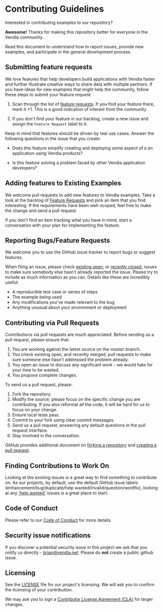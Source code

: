 # Contributing Guidelines

Interested in contributing examples to our repository?

**Awesome!**  Thanks for making this repository better for everyone in the Vendia community. 

Read this document to understand how to report issues, provide new examples, and participate in the general development process.

## Submitting feature requests

We love features that help developers build applications with Vendia faster and further illustrate creative ways to share data with multiple partners. If you have ideas for new examples that might help the community, follow these steps to submit your feature request:

1. Scan through the list of [feature requests](https://github.com/vendia/examples/labels/type/feature).  If you find your feature there, mark it +1. This is a good indication of interest from the community.

2. If you don't find your feature in our backlog, create a new issue and assign the `Feature Request` label to it.

Keep in mind that features should be driven by real use cases.  Answer the following questions in the issue that you create:

- Does this feature simplify creating and deploying some aspect of a an application using Vendia products?

- Is this feature solving a problem faced by other Vendia application developers?

## Adding features to Existing Examples

We welcome pull requests to add new features to Vendia examples. Take a look at the backlog of [Feature Requests](https://github.com/vendia/examples/labels/feature-request) and pick an item that you find interesting. If the requirements have been well-scoped, feel free to make the change and send a pull request.

If you don't find an item tracking what you have in mind, start a conversation with your plan for implementing the feature.

## Reporting Bugs/Feature Requests

We welcome you to use the GitHub issue tracker to report bugs or suggest features.

When filing an issue, please check [existing open](https://github.com/vendia/examples/issues), or [recently closed](https://github.com/vendia/examples/issues?utf8=%E2%9C%93&q=is%3Aissue%20is%3Aclosed%20), issues to make sure somebody else hasn't already
reported the issue. Please try to include as much information as you can.  Details like these are incredibly useful:

- A reproducible test case or series of steps
- The example being used
- Any modifications you've made relevant to the bug
- Anything unusual about your environment or deployment

## Contributing via Pull Requests

Contributions via pull requests are much appreciated. Before sending us a pull request, please ensure that:

1. You are working against the latest source on the *master* branch.
2. You check existing open, and recently merged, pull requests to make sure someone else hasn't addressed the problem already.
3. You open an issue to discuss any significant work - we would hate for your time to be wasted.
4. You propose complete changes.

To send us a pull request, please:

1. Fork the repository.
2. Modify the source; please focus on the specific change you are contributing. If you also reformat all the code, it will be hard for us to focus on your change.
3. Ensure local tests pass.
4. Commit to your fork using clear commit messages.
5. Send us a pull request, answering any default questions in the pull request interface.
6. Stay involved in the conversation.

GitHub provides additional document on [forking a repository](https://help.github.com/articles/fork-a-repo/) and [creating a pull request](https://help.github.com/articles/creating-a-pull-request/).

## Finding Contributions to Work On

Looking at the existing issues is a great way to find something to contribute on. As our projects, by default, use the default GitHub issue labels (enhancement/bug/duplicate/help wanted/invalid/question/wontfix), looking at any ['help wanted'](https://github.com/vendia/examples/labels/help%20wanted) issues is a great place to start.

## Code of Conduct

Please refer to our [Code of Conduct](CODE_OF_CONDUCT.md) for more details.

## Security issue notifications

If you discover a potential security issue in this project we ask that you notify us directly - brian@vendia.net. Please do **not** create a public github issue.

## Licensing

See the [LICENSE](https://github.com/vendia/examples/blob/master/LICENSE) file for our project's licensing. We will ask you to confirm the licensing of your contribution.

We may ask you to sign a [Contributor License Agreement (CLA)](http://en.wikipedia.org/wiki/Contributor_License_Agreement) for larger changes.

